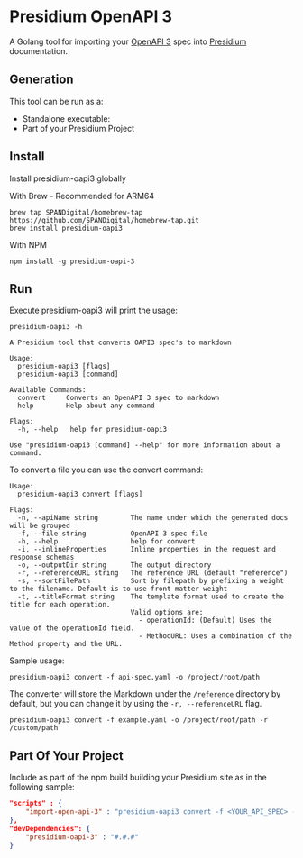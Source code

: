 # Presidium OpenAPI 3

A Golang tool for importing your [OpenAPI 3](https://spec.openapis.org/oas/v3.0.3) spec into 
[Presidium](http://presidium.spandigital.net) documentation.

## Generation

This tool can be run as a:

- Standalone executable:
- Part of your Presidium Project

## Install

Install presidium-oapi3 globally

With Brew - Recommended for ARM64
```shell
brew tap SPANDigital/homebrew-tap https://github.com/SPANDigital/homebrew-tap.git
brew install presidium-oapi3

```

With NPM
```shell
npm install -g presidium-oapi-3
```

## Run

Execute presidium-oapi3 will print the usage:

```shell
presidium-oapi3 -h
```

```text
A Presidium tool that converts OAPI3 spec's to markdown

Usage:
  presidium-oapi3 [flags]
  presidium-oapi3 [command]

Available Commands:
  convert     Converts an OpenAPI 3 spec to markdown
  help        Help about any command

Flags:
  -h, --help   help for presidium-oapi3

Use "presidium-oapi3 [command] --help" for more information about a command.
```

To convert a file you can use the convert command:

```text
Usage:
  presidium-oapi3 convert [flags]

Flags:
  -n, --apiName string        The name under which the generated docs will be grouped
  -f, --file string           OpenAPI 3 spec file
  -h, --help                  help for convert
  -i, --inlineProperties      Inline properties in the request and response schemas
  -o, --outputDir string      The output directory
  -r, --referenceURL string   The reference URL (default "reference")
  -s, --sortFilePath          Sort by filepath by prefixing a weight to the filename. Default is to use front matter weight
  -t, --titleFormat string    The template format used to create the title for each operation.
                              Valid options are:
                              	- operationId: (Default) Uses the value of the operationId field.
                              	- MethodURL: Uses a combination of the Method property and the URL.
```

Sample usage:
```shell
presidium-oapi3 convert -f api-spec.yaml -o /project/root/path
```

The converter will store the Markdown under the `/reference` directory by default, but you can change it by using the `-r, --referenceURL` flag.
```shell
presidium-oapi3 convert -f example.yaml -o /project/root/path -r /custom/path
```

## Part Of Your Project

Include as part of the npm build building your Presidium site as in the following sample:

```json
"scripts" : {
    "import-open-api-3" : "presidium-oapi3 convert -f <YOUR_API_SPEC> -o <THE_OUTPUT_DIRECTORY> -r <THE_PRESIDIUM_REFERENCE_URL>"
},
"devDependencies": {
    "presidium-oapi-3" : "#.#.#"
}
```
